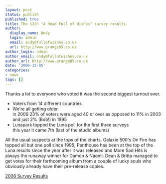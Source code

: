 ```yaml
---
layout: post
status: publish
published: true
title: The 12th "A Head Full of Wishes" survey results.
author:
  display_name: Andy
  login: admin
  email: andy@fullofwishes.co.uk
  url: http://www.grange85.co.uk
author_login: admin
author_email: andy@fullofwishes.co.uk
author_url: http://www.grange85.co.uk
date: '2006-12-05'
categories:
- news
tags: []
---
```

<div align="center"></div>
<p>Thanks a lot to everyone who voted it was the second biggest turnout ever.</p>
<ul>
<li>Voters from 14 different countries</li>
<li>We're all getting older<br/>   in 2006 23% of voters were aged 40 or over   as opposed to 11% in 2003 and just 2% (Bob!) in 1995</li>
<li>Lunapark topped the Luna poll for the first three surveys<br/>   this year it came 7th (last of the studio albums)</li>
</ul>
<p>All the usual suspects at the tops of the charts. Galaxie 500's On Fire has topped all but one poll since 1995; Penthouse has been at the top of the Luna results since the year after it was released and More Sad Hits is always the runaway winner for Damon & Naomi. Dean & Britta managed to get votes for their forthcoming album from a couple of lucky souls who obviously already have their pre-release copies.</p>
<p><a href="http://www.grange85.co.uk/galaxie/index.php?year=2006">2006 Survey Results</a></p>

